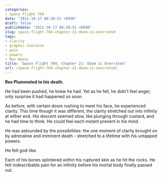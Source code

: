 ```yaml
---
categories:
- Space Flight 704
date: "2011-10-17 08:30:51 +0930"
draft: false
publishdate: "2011-10-17 08:30:51 +0930"
slug: space-flight-704-chapter-21-doom-is-overrated
tags:
- clarity
- graphic violence
- pain
- powers
- Rex Havoc
title: 'Space Flight 704, Chapter 21: Doom is Overrated'
url: /space-flight-704-chapter-21-doom-is-overrated/
---
```

**Rex Plummeted to his death.**

He had been pushed, he knew he had. Yet as he fell, he didn't feel
anger, only surprise it had happened so soon.

As before, with certain doom rushing to meet his face, he experienced
clarity. This time though it was different, the clarity stretched out
into infinity at either end. His descent seemed slow, like plunging
through custard, and he had time to think. He could feel each instant
present in his mind.

He was astounded by the possibilities: the one moment of clarity brought
on by adrenaline and imminent death - stretched to a lifetime with his
untapped powers.

He felt god-like.

Each of his bones splintered within his ruptured skin as he hit the
rocks. He felt indescribable pain for an infinity before his mortal body
finally passed out.